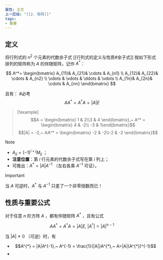 ```yaml
---
属性: 正文
上一层级: "[[2. 矩阵]]"
tags:
- 重要
---
```


## 定义

将行列式的 $n^{2}$ 个元素的代数余子式 [[行列式的定义与性质#余子式]] 按如下形式排列的矩阵称为 $A$ 的伴随矩阵，记作 $A^{*}$：

$$
A^*=  
\begin{bmatrix}  
  A_{11}& A_{21}& \cdots  & A_{n1} \\  
  A_{12}& A_{22}& \cdots  & A_{n2} \\  
  \vdots & \vdots & \ddots & \vdots \\  
  A_{1n}& A_{2n}& \cdots  & A_{nn}  
\end{bmatrix}
$$

且有： #必考  $$AA^{*} = A^{*}A = |A|E$$ 

> [!example] 
> $$A = \begin{bmatrix} 1 & 2\\3 & 4 \end{bmatrix},~ A^* = \begin{bmatrix} 4 & -2\\ -3 & 1\end{bmatrix}$$
> $$|A| = -2,~ AA^* = \begin{bmatrix} -2 & -2\\-2 & -2 \end{bmatrix}$$

> [!note] 
> - $A_{ij} = (-1)^{i+j}M_{ij}$ ；
> - **注意位置**：第 $i$ 行元素的代数余子式写在第 $i$ 列上；
> - 可推出：$A^{*} = |A|A^{-1}$ （左右各乘 $A^{-1}$ 可证）。
> > [!important] 
> > 当 $A$ 可逆时，$A^{*}$ 与 $A^{-1}$ 只差了一个非零倍数而已！

## 性质与重要公式

对于任意 $n$ 阶方阵 $A$ ，都有伴随矩阵 $A^{*}$ ，且有公式

$$AA^{*} = A^{*}A = |A|E,~ |A^{*}| = |A|^{n-1}$$

当 $|A| \ne 0$ （可逆）时，有
- $$A^{*} = |A|A^{-1},~ A^{-1} = \frac{1}{|A|}A^{*},~ A=|A|(A^{*})^{-1}$$
- 